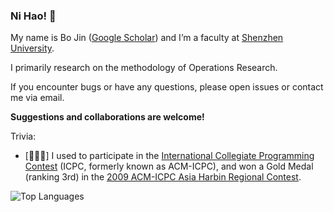 ### Ni Hao! 👋

My name is Bo Jin ([Google Scholar](https://scholar.google.com/citations?user=JF2RAwMAAAAJ)) and I’m a faculty at [Shenzhen University](https://en.szu.edu.cn/).

I primarily research on the methodology of Operations Research.

If you encounter bugs or have any questions, please open issues or contact me via email.

**Suggestions and collaborations are welcome!**

Trivia:
- [💭💡🎈] I used to participate in the [International Collegiate Programming Contest](https://icpc.global/) (ICPC, formerly known as ACM-ICPC), and won a Gold Medal (ranking 3rd) in the [2009 ACM-ICPC Asia Harbin Regional Contest](https://icpc.global/regionals/finder/Harbin-2009/standings).

![Top Languages](https://github-readme-stats.vercel.app/api/top-langs/?username=jinboszu&layout=compact)
